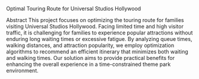 Optimal Touring Route for Universal Studios Hollywood

Abstract
This project focuses on optimizing the touring route for families visiting Universal Studios Hollywood. Facing limited time and high visitor traffic, it is challenging for families to experience popular attractions without enduring long waiting times or excessive fatigue. By analyzing queue times, walking distances, and attraction popularity, we employ optimization algorithms to recommend an efficient itinerary that minimizes both waiting and walking times. Our solution aims to provide practical benefits for enhancing the overall experience in a time-constrained theme park environment.
